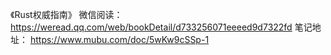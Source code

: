 《Rust权威指南》
微信阅读：
https://weread.qq.com/web/bookDetail/d733256071eeeed9d7322fd
笔记地址：
https://www.mubu.com/doc/5wKw9cSSp-1
